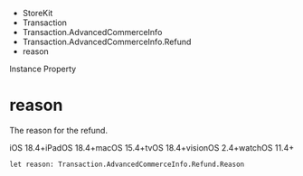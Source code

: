 

- StoreKit
- Transaction
- Transaction.AdvancedCommerceInfo
- Transaction.AdvancedCommerceInfo.Refund
-  reason 

Instance Property

# reason

The reason for the refund.

iOS 18.4+iPadOS 18.4+macOS 15.4+tvOS 18.4+visionOS 2.4+watchOS 11.4+

``` source
let reason: Transaction.AdvancedCommerceInfo.Refund.Reason
```

